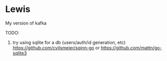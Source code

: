 # Lewis

My version of kafka

TODO:

1. try using sqlite for a db (users/auth/id generation, etc) https://github.com/cvilsmeier/sqinn-go or https://github.com/mattn/go-sqlite3
